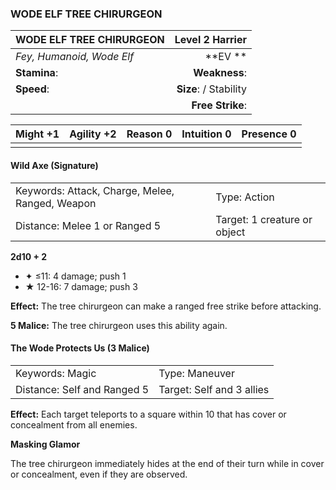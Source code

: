 ### WODE ELF TREE CHIRURGEON

| WODE ELF TREE CHIRURGEON  |    **Level 2 Harrier** |
| :------------------------ | ---------------------: |
| *Fey, Humanoid, Wode Elf* |            \*\*EV \*\* |
| **Stamina**:              |          **Weakness**: |
| **Speed**:                | **Size**:  / Stability |
|                           |       **Free Strike**: |

| **Might** +1 | **Agility** +2 | **Reason** 0 | **Intuition** 0 | **Presence** 0 |
| ------------ | -------------- | ------------ | --------------- | -------------- |
|              |                |              |                 |                |

#### Wild Axe (Signature)

|                                                 |                              |
| :---------------------------------------------- | :--------------------------- |
| Keywords: Attack, Charge, Melee, Ranged, Weapon | Type: Action                 |
| Distance: Melee 1 or Ranged 5                   | Target: 1 creature or object |

**2d10 + 2**

- ✦ ≤11: 4 damage; push 1
- ★ 12-16: 7 damage; push 3

**Effect:** The tree chirurgeon can make a ranged free strike before attacking.

**5 Malice:** The tree chirurgeon uses this ability again.

#### The Wode Protects Us (3 Malice)

|                             |                           |
| :-------------------------- | :------------------------ |
| Keywords: Magic             | Type: Maneuver            |
| Distance: Self and Ranged 5 | Target: Self and 3 allies |

**Effect:** Each target teleports to a square within 10 that has cover or concealment from all enemies.

**Masking Glamor**

The tree chirurgeon immediately hides at the end of their turn while in cover or concealment, even if they are observed.
